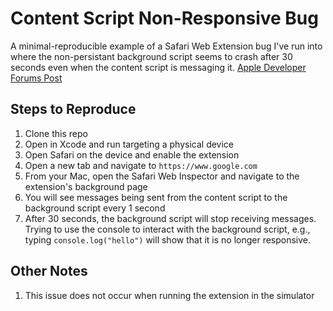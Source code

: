 # Content Script Non-Responsive Bug

A minimal-reproducible example of a Safari Web Extension bug I've run into where the non-persistant background script seems to crash after 30 seconds even when the content script is messaging it.
[Apple Developer Forums Post](https://developer.apple.com/forums/thread/756309)

## Steps to Reproduce

1. Clone this repo
2. Open in Xcode and run targeting a physical device
3. Open Safari on the device and enable the extension
4. Open a new tab and navigate to `https://www.google.com`
5. From your Mac, open the Safari Web Inspector and navigate to the extension's background page
6. You will see messages being sent from the content script to the background script every 1 second
7. After 30 seconds, the background script will stop receiving messages. Trying to use the console to interact with the background script, e.g., typing `console.log("hello")` will show that it is no longer responsive.

## Other Notes

1. This issue does not occur when running the extension in the simulator
